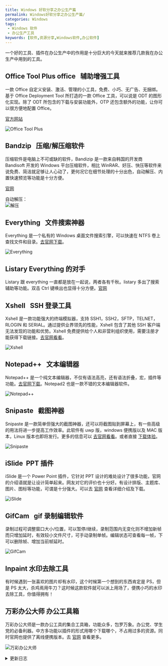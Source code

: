 ```yaml
---
title: Windows 好软分享之办公生产篇
permalink: Windows好软分享之办公生产篇/
categories: Windows
tags:
 - Windows 软件
 - 办公生产工具
keywords: [软件,资源分享,Windows软件,办公软件]
---
```


一个好的工具、插件在办公生产中的作用是十分巨大的今天就来推荐几款我在办公生产中用到的工具。

<!-- more -->

## Office Tool Plus office &nbsp; 辅助增强工具

一款 Office 自定义安装、激活、管理的小工具，免费、小巧、无广告、无捆绑。基于 Office Deployment Tool 所打造的一款 Office 工具，可以说是 ODT 的图形化实现。除了 ODT 所包含的下载与安装功能外，OTP 还包含额外的功能，让你可以很方便地配置 Office。

[官方网站](https://otp.landian.la/index.html)

![Office Tool Plus](https://image-1253491707.file.myqcloud.com/OfficeToolPlus.png/webp)

## Bandzip &nbsp; 压缩/解压缩软件

压缩软件是电脑上不可或缺的软件，Bandizip 是一款来自韩国的开发商 Bandisoft 开发的 Windows 平台压缩软件，相比 WinRAR、好压、快压等软件来说免费、简洁就足够让人心动了，更何况它在细节处理的十分出色，自动解压、内置快速预览等功能是十分方便。

[官网](https://www.bandisoft.com/bandizip/)

自动解压：  
![解压](https://image-1253491707.file.myqcloud.com/Bandzip.gif/webp)

## Everything &nbsp; 文件搜索神器

Everything 是一个私有的 Windows 桌面文件搜索引擎，可以快速在 NTFS 卷上查找文件和目录。[去官网下载](https://www.voidtools.com/)。

![Everything](https://image-1253491707.file.myqcloud.com/Everything.png/webp)

## Listary Everything 的对手

Listary 跟 everything 一直都是放在一起说，两者各有千秋。listary 多出了搜索辅助等功能。双击 Ctrl 键唤出也显得十分方便。[官网](https://www.listary.com/)

## Xshell &nbsp; SSH 登录工具

Xshell 是一款功能强大的终端模拟器，支持 SSH1，SSH2，SFTP，TELNET，RLOGIN 和 SERIAL。通过提供业界领先的性能，Xshell 包含了其他 SSH 客户端无法发现的功能和优势。Xshell 免费提供给个人和非营利组织使用，需要注册才能获得下载链接。[去官网看看](https://www.netsarang.com/download/down_form.html?code=622&downloadType=0&licenseType=1)。

![Xshell](https://image-1253491707.file.myqcloud.com/Xshell.png/webp)

## Notepad++ &nbsp; 文本编辑器

Notepad++ 是一个纯文本编辑器，不仅有语法高亮，还有语法折叠，宏，插件等功能。[去官网下载](https://notepad-plus-plus.org/)。Notepad2 也是一款不错的文本编辑器软件。

![Notepad++](https://image-1253491707.file.myqcloud.com/notepad%2B%2B.png/webp)

## Snipaste &nbsp; 截图神器

Snipaste 是一款简单但强大的截图神器，还可以将截图贴到屏幕上，有一些高级的用法将进一步提高工作效率。此软件有 uwp 版，windows 便携版以及 MAC 版本，Linux 版本也即将发行。更多的信息可以 [去官网看看](https://zh.snipaste.com/index.html)。或者直接 [下载体验](https://zh.snipaste.com/download.html)。

![Snipaste](https://image-1253491707.file.myqcloud.com/Snipaste.png/webp)

## iSlide &nbsp;PPT 插件

iSlide 是一个 Power Point 插件，它针对 PPT 设计的难处设计了很多功能，官网的介绍语就是让设计简单起来。网友对它的评价也十分好。有设计排版、主题库、图片、图标等功能，可谓是十分强大。可以去 [官网](https://www.islide.cc/) 查看详细介绍及下载。

![iSlide](https://image-1253491707.file.myqcloud.com/islide.png/webp)

## GifCam &nbsp; gif 录制编辑软件

录制过程可调整窗口大小/位置，可以暂停/继续，录制范围内无变化则不增加新帧而只增加延时，有效较小文件尺寸，可手动录制单帧。编辑状态可查看每一帧，下可以删除帧、增加当前帧延时。

![GifCam](https://image-1253491707.file.myqcloud.com/gifcam.gif/webp)

## Inpaint 水印去除工具

有时候遇到一张喜欢的图片却有水印，这个时候第一个想到的东西肯定是 PS，但是 PS 太大，杀鸡焉用牛刀？这时候这款软件就可以派上用场了，便携小巧的水印去除工具，你值得拥有！

## 万彩办公大师 办公工具箱

万彩办公大师是一款办公工具的集合工具箱，功能众多，包罗万象。办公党、学生党的必备利器。中方多功能以插件的形式用哪个下载哪个，不占用过多的资源。同时官网也提供了离线便携版本。去 [官网](http://www.wofficebox.com/) 查看更多。

![万彩办公大师](https://image-1253491707.file.myqcloud.com/imgs/20190112163153.png/webp)

<details><summary>更新日志</summary>
2019-01-12：添加 listary、inpaint、万彩办公大师
</details>
